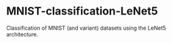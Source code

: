 # MNIST-classification-LeNet5
Classification of MNIST (and variant) datasets using the LeNet5 architecture.
